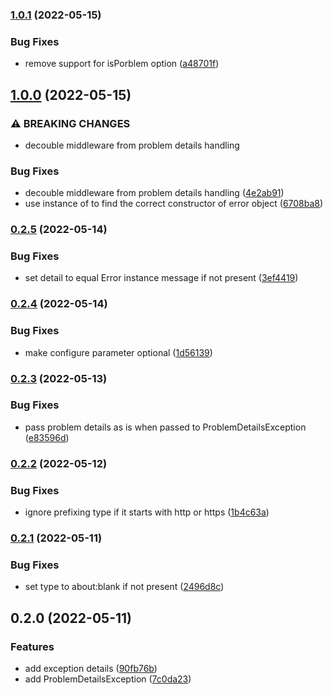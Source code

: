 

### [1.0.1](https://github.com/ezzabuzaid/rfc-7807-problem-details/compare/1.0.0...1.0.1) (2022-05-15)


### Bug Fixes

* remove support for isPorblem option ([a48701f](https://github.com/ezzabuzaid/rfc-7807-problem-details/commit/a48701f4e983be7b3f923cb26b013107881ed87f))

## [1.0.0](https://github.com/ezzabuzaid/rfc-7807-problem-details/compare/0.2.5...1.0.0) (2022-05-15)


### ⚠ BREAKING CHANGES

* decouble middleware from problem details handling

### Bug Fixes

* decouble middleware from problem details handling ([4e2ab91](https://github.com/ezzabuzaid/rfc-7807-problem-details/commit/4e2ab91827e5c59203cf550c1a55b2fc2a4b04f3))
* use instance of to find the correct constructor of error object ([6708ba8](https://github.com/ezzabuzaid/rfc-7807-problem-details/commit/6708ba87abceeadd6e13ebe30ba7fc9fdbcf0a99))

### [0.2.5](https://github.com/ezzabuzaid/rfc-7807-problem-details/compare/0.2.4...0.2.5) (2022-05-14)


### Bug Fixes

* set detail to equal Error instance message if not present ([3ef4419](https://github.com/ezzabuzaid/rfc-7807-problem-details/commit/3ef44198af53dcc147b87e2e7064fcb7aa8c4094))

### [0.2.4](https://github.com/ezzabuzaid/rfc-7807-problem-details/compare/0.2.3...0.2.4) (2022-05-14)


### Bug Fixes

* make configure parameter optional ([1d56139](https://github.com/ezzabuzaid/rfc-7807-problem-details/commit/1d56139727cb63cdf408314bd2affbb7805e8a3e))

### [0.2.3](https://github.com/ezzabuzaid/rfc-7807-problem-details/compare/0.2.2...0.2.3) (2022-05-13)


### Bug Fixes

* pass problem details as is when passed to ProblemDetailsException ([e83596d](https://github.com/ezzabuzaid/rfc-7807-problem-details/commit/e83596d538751b08507db09340c8ea37dd95449c))

### [0.2.2](https://github.com/ezzabuzaid/rfc-7807-problem-details/compare/0.2.1...0.2.2) (2022-05-12)


### Bug Fixes

* ignore prefixing type if it starts with http or https ([1b4c63a](https://github.com/ezzabuzaid/rfc-7807-problem-details/commit/1b4c63a356970cacfd9f89f69ced34d3d27fce5b))

### [0.2.1](https://github.com/ezzabuzaid/rfc-7807-problem-details/compare/0.2.0...0.2.1) (2022-05-11)


### Bug Fixes

* set type to about:blank if not present ([2496d8c](https://github.com/ezzabuzaid/rfc-7807-problem-details/commit/2496d8cbed13309074f7d4e08f99507a1f37fa40))

## 0.2.0 (2022-05-11)


### Features

* add exception details ([90fb76b](https://github.com/ezzabuzaid/rfc-7807-problem-details/commit/90fb76bbe33ab7cf64c359752819b1b2715f1d87))
* add ProblemDetailsException ([7c0da23](https://github.com/ezzabuzaid/rfc-7807-problem-details/commit/7c0da2335bff535308b939c701f0a6efccc3c1a9))